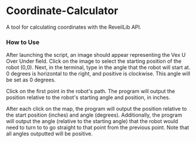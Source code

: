 # Coordinate-Calculator
A tool for calculating coordinates with the ReveilLib API. 

### How to Use
After launching the script, an image should appear representing the Vex U Over Under field. 
Click on the image to select the starting position of the robot (0,0).
Next, in the terminal, type in the angle that the robot will start at. 0 degrees is horizontal to the right, and positive is clockwise. This angle will be set as 0 degrees. 

Click on the first point in the robot's path. The program will output the position relative to the robot's starting angle and position, in inches.

After each click on the map, the program will output the position relative to the start position (inches) and angle (degrees). Additionally, the program will output the angle (relative to the starting angle) that the robot would need to turn to to go straight to that point from the previous point. Note that all angles outputted will be positive. 
